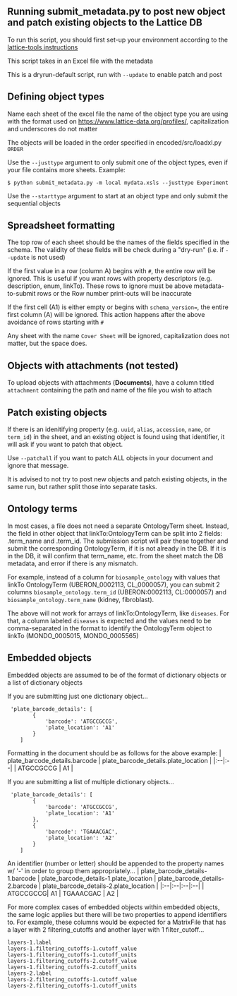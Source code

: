 Running submit_metadata.py to post new object and patch existing objects to the Lattice DB
---------------- 
To run this script, you should first set-up your environment according to the [lattice-tools instructions](../README.md)

This script takes in an Excel file with the metadata

This is a dryrun-default script, run with `--update` to enable patch and post

Defining object types
---------------- 
Name each sheet of the excel file the name of the object type you are using with the format used on https://www.lattice-data.org/profiles/, capitalization and underscores do not matter

The objects will be loaded in the order specified in encoded/src/loadxl.py `ORDER`

Use the `--justtype` argument to only submit one of the object types, even if your file contains more sheets. Example:
```
$ python submit_metadata.py -m local mydata.xsls --justtype Experiment
```

Use the `--starttype` argument to start at an object type and only submit the sequential objects

Spreadsheet formatting
---------------- 
The top row of each sheet should be the names of the fields specified in the schema. The validity of these fields will be check during a "dry-run" (i.e. if `--update` is not used)

If the first value in a row (column A) begins with `#`, the entire row will be ignored. This is useful if you want rows with property descriptors (e.g. description, enum, linkTo). These rows to ignore must be above metadata-to-submit rows or the Row number print-outs will be inaccurate

If the first cell (A1) is either empty or begins with `schema_version=`, the entire first column (A) will be ignored. This action happens after the above avoidance of rows starting with `#`

Any sheet with the name `Cover Sheet` will be ignored, capitalization does not matter, but the space does.

Objects with attachments (not tested)
---------------- 
To upload objects with attachments (**Documents**), have a column titled `attachment` containing the path and name of the file you wish to attach

Patch existing objects
---------------- 
If there is an idenitifying property (e.g. `uuid`, `alias`, `accession`, `name`, or `term_id`) in the sheet, and an existing object is found using that identifier, it will ask if you want to patch that object.

Use `--patchall` if you want to patch ALL objects in your document and ignore that message.

It is advised to not try to post new objects and patch existing objects, in the same run, but rather split those into separate tasks.

Ontology terms
---------------- 
In most cases, a file does not need a separate OntologyTerm sheet. Instead, the field in other object that linkTo:OntologyTerm can be split into 2 fields: <property>.term_name and <property>.term_id. The submission script will pair these together and submit the corresponding OntologyTerm, if it is not already in the DB. If it is in the DB, it will confirm that term_name, etc. from the sheet match the DB metadata, and error if there is any mismatch.

For example, instead of a column for `biosample_ontology` with values that linkTo OntologyTerm (UBERON_0002113, CL_0000057), you can submit 2 columns `biosample_ontology.term_id` (UBERON:0002113, CL:0000057) and `biosample_ontology.term_name` (kidney, fibroblast).

The above will not work for arrays of linkTo:OntologyTerm, like `diseases`. For that, a column labeled `diseases` is expected and the values need to be comma-separated in the format to identify the OntologyTerm object to linkTo (MONDO_0005015, MONDO_0005565)

Embedded objects
---------------- 
Embedded objects are assumed to be of the format of dictionary objects or a list of dictionary objects

If you are submitting just one dictionary object...

	 'plate_barcode_details': [
			{
				'barcode': 'ATGCCGCCG',
				'plate_location': 'A1'
			}
		]
Formatting in the document should be as follows for the above example:
| plate_barcode_details.barcode | plate_barcode_details.plate_location |
|:--|:--|
| ATGCCGCCG | A1 |

If you are submitting a list of multiple dictionary objects...

	 'plate_barcode_details': [
			{
				'barcode': 'ATGCCGCCG',
				'plate_location': 'A1'
			},
			{
				'barcode': 'TGAAACGAC',
				'plate_location': 'A2'
			}
		]

An identifier (number or letter) should be appended to the property names w/ '-' in order to group them appropriately...
| plate_barcode_details-1.barcode | plate_barcode_details-1.plate_location | plate_barcode_details-2.barcode | plate_barcode_details-2.plate_location |
|:--|:--|:--|:--|
| ATGCCGCCG| A1 | TGAAACGAC | A2 |

For more complex cases of embedded objects within embedded objects, the same logic applies but there will be two properties to append identifiers to. For example, these columns would be expected for a MatrixFile that has a layer with 2 filtering_cutoffs and another layer with 1 filter_cutoff...

	layers-1.label
	layers-1.filtering_cutoffs-1.cutoff_value
	layers-1.filtering_cutoffs-1.cutoff_units
	layers-1.filtering_cutoffs-2.cutoff_value
	layers-1.filtering_cutoffs-2.cutoff_units
	layers-2.label
	layers-2.filtering_cutoffs-1.cutoff_value
	layers-2.filtering_cutoffs-1.cutoff_units
